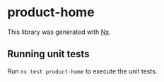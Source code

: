 # product-home

This library was generated with [Nx](https://nx.dev).

## Running unit tests

Run `nx test product-home` to execute the unit tests.
